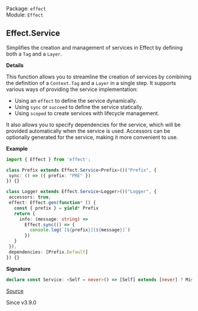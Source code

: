 Package: `effect`<br />
Module: `Effect`<br />

## Effect.Service

Simplifies the creation and management of services in Effect by defining both
a `Tag` and a `Layer`.

**Details**

This function allows you to streamline the creation of services by combining
the definition of a `Context.Tag` and a `Layer` in a single step. It supports
various ways of providing the service implementation:
- Using an `effect` to define the service dynamically.
- Using `sync` or `succeed` to define the service statically.
- Using `scoped` to create services with lifecycle management.

It also allows you to specify dependencies for the service, which will be
provided automatically when the service is used. Accessors can be optionally
generated for the service, making it more convenient to use.

**Example**

```ts
import { Effect } from 'effect';

class Prefix extends Effect.Service<Prefix>()("Prefix", {
 sync: () => ({ prefix: "PRE" })
}) {}

class Logger extends Effect.Service<Logger>()("Logger", {
 accessors: true,
 effect: Effect.gen(function* () {
   const { prefix } = yield* Prefix
   return {
     info: (message: string) =>
       Effect.sync(() => {
         console.log(`[${prefix}][${message}]`)
       })
   }
 }),
 dependencies: [Prefix.Default]
}) {}
```

**Signature**

```ts
declare const Service: <Self = never>() => [Self] extends [never] ? MissingSelfGeneric : { <const Key extends string, const Make extends { readonly scoped: Effect<Service.AllowedType<Key, Make>, any, any>; readonly dependencies?: ReadonlyArray<Layer.Layer.Any>; readonly accessors?: boolean; readonly ಠ_ಠ: never; } | { readonly effect: Effect<Service.AllowedType<Key, Make>, any, any>; readonly dependencies?: ReadonlyArray<Layer.Layer.Any>; readonly accessors?: boolean; readonly ಠ_ಠ: never; } | { readonly sync: LazyArg<Service.AllowedType<Key, Make>>; readonly dependencies?: ReadonlyArray<Layer.Layer.Any>; readonly accessors?: boolean; readonly ಠ_ಠ: never; } | { readonly succeed: Service.AllowedType<Key, Make>; readonly dependencies?: ReadonlyArray<Layer.Layer.Any>; readonly accessors?: boolean; readonly ಠ_ಠ: never; }>(key: Key, make: Make): Service.Class<Self, Key, Make>; <const Key extends string, const Make extends NoExcessProperties<{ readonly scoped: Effect<Service.AllowedType<Key, Make>, any, any>; readonly dependencies?: ReadonlyArray<Layer.Layer.Any>; readonly accessors?: boolean; }, Make>>(key: Key, make: Make): Service.Class<Self, Key, Make>; <const Key extends string, const Make extends NoExcessProperties<{ readonly effect: Effect<Service.AllowedType<Key, Make>, any, any>; readonly dependencies?: ReadonlyArray<Layer.Layer.Any>; readonly accessors?: boolean; }, Make>>(key: Key, make: Make): Service.Class<Self, Key, Make>; <const Key extends string, const Make extends NoExcessProperties<{ readonly sync: LazyArg<Service.AllowedType<Key, Make>>; readonly dependencies?: ReadonlyArray<Layer.Layer.Any>; readonly accessors?: boolean; }, Make>>(key: Key, make: Make): Service.Class<Self, Key, Make>; <const Key extends string, const Make extends NoExcessProperties<{ readonly succeed: Service.AllowedType<Key, Make>; readonly dependencies?: ReadonlyArray<Layer.Layer.Any>; readonly accessors?: boolean; }, Make>>(key: Key, make: Make): Service.Class<Self, Key, Make>; }
```

[Source](https://github.com/Effect-TS/effect/tree/main/packages/effect/src/Effect.ts#L13498)

Since v3.9.0